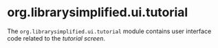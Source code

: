 org.librarysimplified.ui.tutorial
===

The `org.librarysimplified.ui.tutorial` module contains user interface
code related to the _tutorial screen_.
